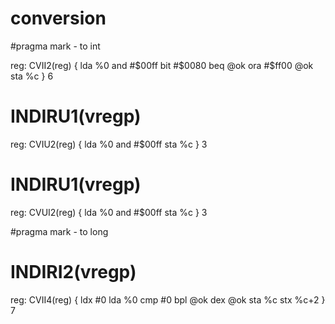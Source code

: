 # conversion
#pragma mark - to int

reg: CVII2(reg) {
    lda %0
    and #$00ff
    bit #$0080
    beq @ok
    ora #$ff00
@ok
    sta %c
} 6

# INDIRU1(vregp)
reg: CVIU2(reg) {
    lda %0
    and #$00ff
    sta %c
} 3

# INDIRU1(vregp)
reg: CVUI2(reg) {
	lda %0
    and #$00ff
    sta %c
} 3

#pragma mark - to long

# INDIRI2(vregp)
reg: CVII4(reg) {
	ldx #0
	lda %0
	cmp #0
	bpl @ok
	dex
@ok
	sta %c
	stx %c+2
} 7
